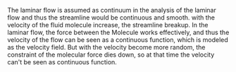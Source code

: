 The laminar flow is assumed as continuum in the analysis of the laminar flow and thus the streamline would be continuous and smooth. with the velocity of the fluid molecule increase, the streamline breakup. 
In the laminar flow, the force between the Molecule works effectively, and thus the velocity of the flow can be seen as a continuous function, which is modeled as the velocity field. But with  the velocity become more random, the constraint of the molecular force dies down, so at that time the velocity can't be seen as continuous function.
